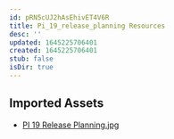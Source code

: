 ```yaml
---
id: pRN5cUJ2hAsEhivET4V6R
title: Pi_19_release_planning Resources
desc: ''
updated: 1645225706401
created: 1645225706401
stub: false
isDir: true
---
```

## Imported Assets
- [PI 19 Release Planning.jpg](/assets/pi-19-release-planning.jpg)
